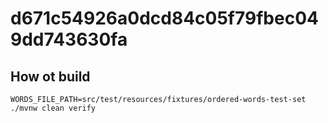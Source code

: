 # d671c54926a0dcd84c05f79fbec049dd743630fa


## How ot build
```
WORDS_FILE_PATH=src/test/resources/fixtures/ordered-words-test-set ./mvnw clean verify
```
